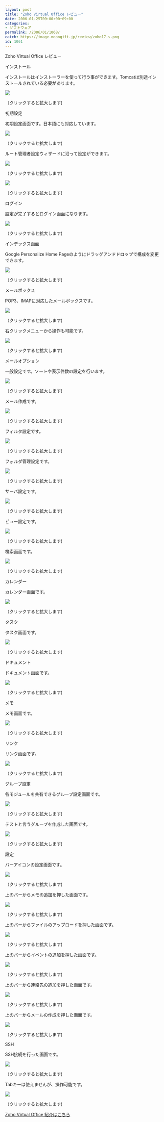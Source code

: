 ```yaml
---
layout: post
title: "Zoho Virtual Office レビュー"
date: 2006-01-25T09:00:00+09:00
categories:
- ソフトウェア
permalink: /2006/01/1068/
catch: https://image.moongift.jp/review/zoho17.s.png
id: 1061
---
```

Zoho Virtual Office レビュー  
<!--more-->

インストール

  

インストールはインストーラーを使って行う事ができます。Tomcatは別途インストールされている必要があります。

  

[![](https://image.moongift.jp/review/zoho1.s.png)](https://image.moongift.jp/review/zoho1.png)  
  
（クリックすると拡大します)

  

初期設定

  

初期設定画面です。日本語にも対応しています。

  

[![](https://image.moongift.jp/review/zoho3.s.png)](https://image.moongift.jp/review/zoho3.png)  
  
（クリックすると拡大します)

  

ルート管理者設定ウィザードに沿って設定ができます。

  

[![](https://image.moongift.jp/review/zoho4.s.png)](https://image.moongift.jp/review/zoho4.png)  
  
（クリックすると拡大します)

  

[![](https://image.moongift.jp/review/zoho5.s.png)](https://image.moongift.jp/review/zoho5.png)  
  
（クリックすると拡大します)

  

ログイン

  

設定が完了するとログイン画面になります。

  

[![](https://image.moongift.jp/review/zoho6.s.png)](https://image.moongift.jp/review/zoho6.png)  
  
（クリックすると拡大します)

  

インデックス画面

  

Google Personalize Home Pageのようにドラッグアンドドロップで構成を変更できます。

  

[![](https://image.moongift.jp/review/zoho7.s.png)](https://image.moongift.jp/review/zoho7.png)  
  
（クリックすると拡大します)

  

メールボックス

  

POP3、IMAPに対応したメールボックスです。

  

[![](https://image.moongift.jp/review/zoho8.s.png)](https://image.moongift.jp/review/zoho8.png)  
  
（クリックすると拡大します)

  

右クリックメニューから操作も可能です。

  

[![](https://image.moongift.jp/review/zoho9.s.png)](https://image.moongift.jp/review/zoho9.png)  
  
（クリックすると拡大します)

  

メールオプション

  

一般設定です。ソートや表示件数の設定を行います。

  

[![](https://image.moongift.jp/review/zoho10.s.png)](https://image.moongift.jp/review/zoho10.png)  
  
（クリックすると拡大します)

  

メール作成です。

  

[![](https://image.moongift.jp/review/zoho11.s.png)](https://image.moongift.jp/review/zoho11.png)  
  
（クリックすると拡大します)

  

フィルタ設定です。

  

[![](https://image.moongift.jp/review/zoho12.s.png)](https://image.moongift.jp/review/zoho12.png)  
  
（クリックすると拡大します)

  

フォルダ管理設定です。

  

[![](https://image.moongift.jp/review/zoho13.s.png)](https://image.moongift.jp/review/zoho13.png)  
  
（クリックすると拡大します)

  

サーバ設定です。

  

[![](https://image.moongift.jp/review/zoho14.s.png)](https://image.moongift.jp/review/zoho14.png)  
  
（クリックすると拡大します)

  

ビュー設定です。

  

[![](https://image.moongift.jp/review/zoho15.s.png)](https://image.moongift.jp/review/zoho15.png)  
  
（クリックすると拡大します)

  

検索画面です。

  

[![](https://image.moongift.jp/review/zoho16.s.png)](https://image.moongift.jp/review/zoho16.png)  
  
（クリックすると拡大します)

  

カレンダー

  

カレンダー画面です。

  

[![](https://image.moongift.jp/review/zoho17.s.png)](https://image.moongift.jp/review/zoho17.png)  
  
（クリックすると拡大します)

  

タスク

  

タスク画面です。

  

[![](https://image.moongift.jp/review/zoho18.s.png)](https://image.moongift.jp/review/zoho18.png)  
  
（クリックすると拡大します)

  

ドキュメント

  

ドキュメント画面です。

  

[![](https://image.moongift.jp/review/zoho19.s.png)](https://image.moongift.jp/review/zoho19.png)  
  
（クリックすると拡大します)

  

メモ

  

メモ画面です。

  

[![](https://image.moongift.jp/review/zoho20.s.png)](https://image.moongift.jp/review/zoho20.png)  
  
（クリックすると拡大します)

  

リンク

  

リンク画面です。

  

[![](https://image.moongift.jp/review/zoho21.s.png)](https://image.moongift.jp/review/zoho21.png)  
  
（クリックすると拡大します)

  

グループ設定

  

各モジュールを共有できるグループ設定画面です。

  

[![](https://image.moongift.jp/review/zoho22.s.png)](https://image.moongift.jp/review/zoho22.png)  
  
（クリックすると拡大します)

  

テストと言うグループを作成した画面です。

  

[![](https://image.moongift.jp/review/zoho23.s.png)](https://image.moongift.jp/review/zoho23.png)  
  
（クリックすると拡大します)

  

設定

  

バーアイコンの設定画面です。

  

[![](https://image.moongift.jp/review/zoho24.s.png)](https://image.moongift.jp/review/zoho24.png)  
  
（クリックすると拡大します)

  

上のバーからメモの追加を押した画面です。

  

[![](https://image.moongift.jp/review/zoho27.s.png)](https://image.moongift.jp/review/zoho27.png)  
  
（クリックすると拡大します)

  

上のバーからファイルのアップロードを押した画面です。

  

[![](https://image.moongift.jp/review/zoho28.s.png)](https://image.moongift.jp/review/zoho28.png)  
  
（クリックすると拡大します)

  

上のバーからイベントの追加を押した画面です。

  

[![](https://image.moongift.jp/review/zoho29.s.png)](https://image.moongift.jp/review/zoho29.png)  
  
（クリックすると拡大します)

  

上のバーから連絡先の追加を押した画面です。

  

[![](https://image.moongift.jp/review/zoho30.s.png)](https://image.moongift.jp/review/zoho30.png)  
  
（クリックすると拡大します)

  

上のバーからメールの作成を押した画面です。

  

[![](https://image.moongift.jp/review/zoho31.s.png)](https://image.moongift.jp/review/zoho31.png)  
  
（クリックすると拡大します)

  

SSH

  

SSH接続を行った画面です。

  

[![](https://image.moongift.jp/review/zoho32.s.png)](https://image.moongift.jp/review/zoho32.png)  
  
（クリックすると拡大します)

  

Tabキーは使えませんが、操作可能です。

  

[![](https://image.moongift.jp/review/zoho33.s.png)](https://image.moongift.jp/review/zoho33.png)  
  
（クリックすると拡大します)

  

[Zoho Virtual Office 紹介はこちら](http://oss.moongift.jp/intro/i-1047.html)

